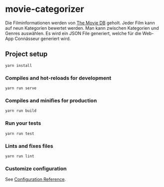 # movie-categorizer
Die Filminformationen werden von [The Movie DB](https://www.themoviedb.org/) geholt. Jeder Film kann auf neun Kategorien bewertet werden. Man kann zwischen Kategorien und Genres auswählen. Es wird ein JSON File generiert, welche für die Web-App Connässeur generiert wird. 

## Project setup
```
yarn install
```

### Compiles and hot-reloads for development
```
yarn run serve
```

### Compiles and minifies for production
```
yarn run build
```

### Run your tests
```
yarn run test
```

### Lints and fixes files
```
yarn run lint
```

### Customize configuration
See [Configuration Reference](https://cli.vuejs.org/config/).
